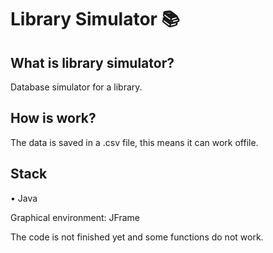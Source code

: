 # Library Simulator 📚 

## What is library simulator?

Database simulator for a library.

## How is work?

The data is saved in a .csv file, this means it can work offile.

## Stack

• Java

Graphical environment: JFrame

The code is not finished yet and some functions do not work.

